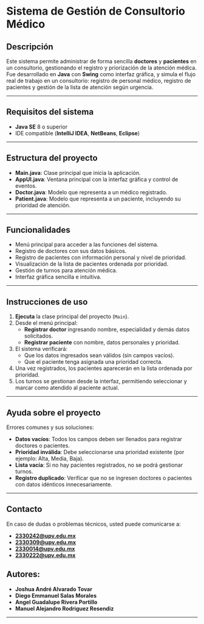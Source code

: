 # Sistema de Gestión de Consultorio Médico

## Descripción
Este sistema permite administrar de forma sencilla **doctores** y **pacientes** en un consultorio, gestionando el registro y priorización de la atención médica.  
Fue desarrollado en **Java** con **Swing** como interfaz gráfica, y simula el flujo real de trabajo en un consultorio: registro de personal médico, registro de pacientes y gestión de la lista de atención según urgencia.

---

## Requisitos del sistema
- **Java SE** 8 o superior
- IDE compatible (**IntelliJ IDEA**, **NetBeans**, **Eclipse**)

---

## Estructura del proyecto
- **Main.java**: Clase principal que inicia la aplicación.
- **AppUI.java**: Ventana principal con la interfaz gráfica y control de eventos.
- **Doctor.java**: Modelo que representa a un médico registrado.
- **Patient.java**: Modelo que representa a un paciente, incluyendo su prioridad de atención.

---

## Funcionalidades
- Menú principal para acceder a las funciones del sistema.
- Registro de doctores con sus datos básicos.
- Registro de pacientes con información personal y nivel de prioridad.
- Visualización de la lista de pacientes ordenada por prioridad.
- Gestión de turnos para atención médica.
- Interfaz gráfica sencilla e intuitiva.

---

## Instrucciones de uso
1. **Ejecuta** la clase principal del proyecto (`Main`).
2. Desde el menú principal:
   - **Registrar doctor** ingresando nombre, especialidad y demás datos solicitados.
   - **Registrar paciente** con nombre, datos personales y prioridad.
3. El sistema verificará:
   - Que los datos ingresados sean válidos (sin campos vacíos).
   - Que el paciente tenga asignada una prioridad correcta.
4. Una vez registrados, los pacientes aparecerán en la lista ordenada por prioridad.
5. Los turnos se gestionan desde la interfaz, permitiendo seleccionar y marcar como atendido al paciente actual.

---

## Ayuda sobre el proyecto
Errores comunes y sus soluciones:
- **Datos vacíos**: Todos los campos deben ser llenados para registrar doctores o pacientes.
- **Prioridad inválida**: Debe seleccionarse una prioridad existente (por ejemplo: Alta, Media, Baja).
- **Lista vacía**: Si no hay pacientes registrados, no se podrá gestionar turnos.
- **Registro duplicado**: Verificar que no se ingresen doctores o pacientes con datos idénticos innecesariamente.

---

## Contacto
En caso de dudas o problemas técnicos, usted puede comunicarse a:
- **2330242@upv.edu.mx**
- **2330309@upv.edu.mx**
- **2330014@upv.edu.mx**
- **2330222@upv.edu.mx**

## Autores:
- **Joshua André Alvarado Tovar**
- **Diego Emmanuel Salas Morales**
- **Angel Guadalupe Rivera Portillo**
- **Manuel Alejandro Rodriguez Resendiz**


---
